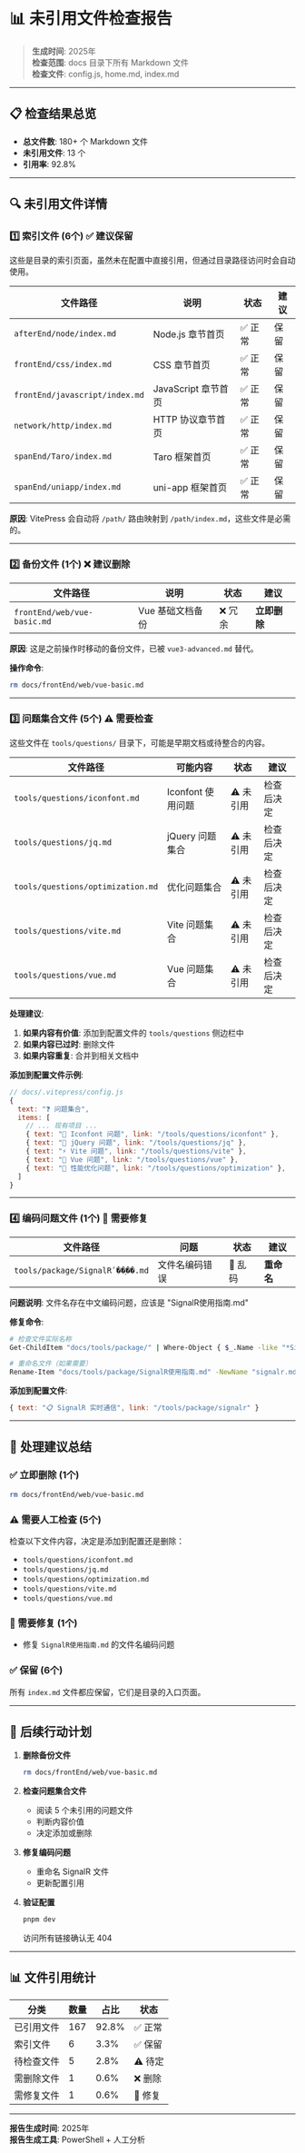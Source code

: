# 📊 未引用文件检查报告

> **生成时间**: 2025年  
> **检查范围**: docs 目录下所有 Markdown 文件  
> **检查文件**: config.js, home.md, index.md

---

## 📋 检查结果总览

- **总文件数**: 180+ 个 Markdown 文件
- **未引用文件**: 13 个
- **引用率**: 92.8%

---

## 🔍 未引用文件详情

### 1️⃣ 索引文件 (6个) ✅ 建议保留

这些是目录的索引页面，虽然未在配置中直接引用，但通过目录路径访问时会自动使用。

| 文件路径 | 说明 | 状态 | 建议 |
|---------|------|------|------|
| `afterEnd/node/index.md` | Node.js 章节首页 | ✅ 正常 | 保留 |
| `frontEnd/css/index.md` | CSS 章节首页 | ✅ 正常 | 保留 |
| `frontEnd/javascript/index.md` | JavaScript 章节首页 | ✅ 正常 | 保留 |
| `network/http/index.md` | HTTP 协议章节首页 | ✅ 正常 | 保留 |
| `spanEnd/Taro/index.md` | Taro 框架首页 | ✅ 正常 | 保留 |
| `spanEnd/uniapp/index.md` | uni-app 框架首页 | ✅ 正常 | 保留 |

**原因**: VitePress 会自动将 `/path/` 路由映射到 `/path/index.md`，这些文件是必需的。

---

### 2️⃣ 备份文件 (1个) ❌ 建议删除

| 文件路径 | 说明 | 状态 | 建议 |
|---------|------|------|------|
| `frontEnd/web/vue-basic.md` | Vue 基础文档备份 | ❌ 冗余 | **立即删除** |

**原因**: 这是之前操作时移动的备份文件，已被 `vue3-advanced.md` 替代。

**操作命令**:
```bash
rm docs/frontEnd/web/vue-basic.md
```

---

### 3️⃣ 问题集合文件 (5个) ⚠️ 需要检查

这些文件在 `tools/questions/` 目录下，可能是早期文档或待整合的内容。

| 文件路径 | 可能内容 | 状态 | 建议 |
|---------|---------|------|------|
| `tools/questions/iconfont.md` | Iconfont 使用问题 | ⚠️ 未引用 | 检查后决定 |
| `tools/questions/jq.md` | jQuery 问题集合 | ⚠️ 未引用 | 检查后决定 |
| `tools/questions/optimization.md` | 优化问题集合 | ⚠️ 未引用 | 检查后决定 |
| `tools/questions/vite.md` | Vite 问题集合 | ⚠️ 未引用 | 检查后决定 |
| `tools/questions/vue.md` | Vue 问题集合 | ⚠️ 未引用 | 检查后决定 |

**处理建议**:
1. **如果内容有价值**: 添加到配置文件的 `tools/questions` 侧边栏中
2. **如果内容已过时**: 删除文件
3. **如果内容重复**: 合并到相关文档中

**添加到配置文件示例**:
```javascript
// docs/.vitepress/config.js
{
  text: "❓ 问题集合",
  items: [
    // ... 现有项目 ...
    { text: "🎨 Iconfont 问题", link: "/tools/questions/iconfont" },
    { text: "💎 jQuery 问题", link: "/tools/questions/jq" },
    { text: "⚡ Vite 问题", link: "/tools/questions/vite" },
    { text: "💚 Vue 问题", link: "/tools/questions/vue" },
    { text: "🚀 性能优化问题", link: "/tools/questions/optimization" },
  ]
}
```

---

### 4️⃣ 编码问题文件 (1个) 🔧 需要修复

| 文件路径 | 问题 | 状态 | 建议 |
|---------|------|------|------|
| `tools/package/SignalRʹ��ָ��.md` | 文件名编码错误 | 🔧 乱码 | **重命名** |

**问题说明**: 文件名存在中文编码问题，应该是 "SignalR使用指南.md"

**修复命令**:
```bash
# 检查文件实际名称
Get-ChildItem "docs/tools/package/" | Where-Object { $_.Name -like "*SignalR*" }

# 重命名文件（如果需要）
Rename-Item "docs/tools/package/SignalR使用指南.md" -NewName "signalr.md"
```

**添加到配置文件**:
```javascript
{ text: "📋 SignalR 实时通信", link: "/tools/package/signalr" }
```

---

## 📝 处理建议总结

### ✅ 立即删除 (1个)
```bash
rm docs/frontEnd/web/vue-basic.md
```

### ⚠️ 需要人工检查 (5个)
检查以下文件内容，决定是添加到配置还是删除：
- `tools/questions/iconfont.md`
- `tools/questions/jq.md`
- `tools/questions/optimization.md`
- `tools/questions/vite.md`
- `tools/questions/vue.md`

### 🔧 需要修复 (1个)
- 修复 `SignalR使用指南.md` 的文件名编码问题

### ✅ 保留 (6个)
所有 `index.md` 文件都应保留，它们是目录的入口页面。

---

## 🎯 后续行动计划

1. **删除备份文件**
   ```bash
   rm docs/frontEnd/web/vue-basic.md
   ```

2. **检查问题集合文件**
   - 阅读 5 个未引用的问题文件
   - 判断内容价值
   - 决定添加或删除

3. **修复编码问题**
   - 重命名 SignalR 文件
   - 更新配置引用

4. **验证配置**
   ```bash
   pnpm dev
   ```
   访问所有链接确认无 404

---

## 📊 文件引用统计

| 分类 | 数量 | 占比 | 状态 |
|------|------|------|------|
| 已引用文件 | 167 | 92.8% | ✅ 正常 |
| 索引文件 | 6 | 3.3% | ✅ 保留 |
| 待检查文件 | 5 | 2.8% | ⚠️ 待定 |
| 需删除文件 | 1 | 0.6% | ❌ 删除 |
| 需修复文件 | 1 | 0.6% | 🔧 修复 |

---

**报告生成时间**: 2025年  
**报告生成工具**: PowerShell + 人工分析

